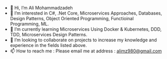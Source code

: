 - 👋 Hi, I’m Ali Mohammadzadeh
- 👀 I’m interested in C#, .Net Core, Microservices Approaches, Databases, Design Patterns, Object Oriented Programming, Functioinal Programming, ML.
- 🌱 I’m currently learning Microservices Using Docker & Kubernetes, DDD, TDD, Microservices Design Patterns.
- 💞️ I’m looking to collaborate on projects to increase my knowledge and experience in the fields listed above.
- 📫 How to reach me : Please email me at address : alimz980@gmail.com

<!---
AliMz98/AliMz98 is a ✨ special ✨ repository because its `README.md` (this file) appears on your GitHub profile.
You can click the Preview link to take a look at your changes.
--->
